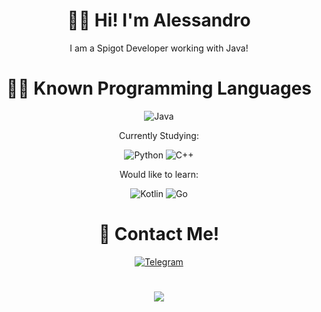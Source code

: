 <h1 align=center>🤷‍♂️ Hi! I'm Alessandro</h1>
<p align=center>I am a Spigot Developer working with Java!</>

<h1 align=center>👨‍💻 Known Programming Languages</h1>
<p align=center>
  <img alt="Java" src="https://img.shields.io/badge/java-%23ED8B00.svg?style=for-the-badge&logo=java&logoColor=white"/>
  <p align=center>Currently Studying:<p>
  <p align=center>
     <img alt="Python" src="https://img.shields.io/badge/python-%2314354C.svg?style=for-the-badge&logo=python&logoColor=white"/>
     <img alt="C++" src="https://img.shields.io/badge/c++-%2300599C.svg?style=for-the-badge&logo=c%2B%2B&logoColor=white"/>
  </p>
   <p align=center> Would like to learn: </p>
   <p align=center>
    <img alt="Kotlin" src="https://img.shields.io/badge/kotlin-%230095D5.svg?style=for-the-badge&logo=kotlin&logoColor=white"/>
    <img alt="Go" src="https://img.shields.io/badge/go-%2300ADD8.svg?style=for-the-badge&logo=go&logoColor=white"/>
  </p>
</p>


<h1 align=center>💬 Contact Me!</h1>
<p align=center>
  <a href="https://t.me/Carcasse">
    <img alt="Telegram" src="https://img.shields.io/badge/Telegram-2CA5E0?style=for-the-badge&logo=telegram&logoColor=white" />
  <a/>
</p>
  
  
<h1 align=center>
  <img src="https://github-readme-stats.vercel.app/api?username=nicecraftz"></img>
</h1>
 
<!---
NiceCraftz/NiceCraftz is a ✨ special ✨ repository because its `README.md` (this file) appears on your GitHub profile.
You can click the Preview link to take a look at your changes.
--->
